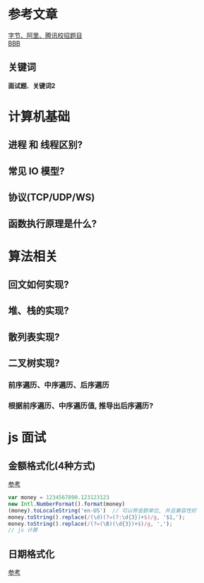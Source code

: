 # 参考文章
[字节、阿里、腾讯校招题目]([www](https://leetcode-cn.com/circle/discuss/XXGdoF/))  
[BBB](www)  

## 关键词
**面试题**、**关键词2**


# 计算机基础

## 进程 和 线程区别?

## 常见 IO 模型?


## 协议(TCP/UDP/WS)

## 函数执行原理是什么?





# 算法相关

## 回文如何实现?

## 堆、栈的实现?

## 散列表实现?

## 二叉树实现?
### 前序遍历、中序遍历、后序遍历
### 根据前序遍历、中序遍历值, 推导出后序遍历?




# js 面试

## 金额格式化(4种方式)
[参考](https://blog.csdn.net/qq_36279445/article/details/78889305)

```js
var money = 1234567890.123123123
new Intl.NumberFormat().format(money)
(money).toLocaleString('en-US')  // 可以带金额单位, 并且兼容性好
money.toString().replace(/(\d)(?=(?:\d{3})+$)/g, '$1,');
money.toString().replace(/(?=(\B)(\d{3})+$)/g, ',');
// js 计算
```

## 日期格式化
[参考]()